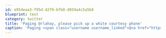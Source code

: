 ```yaml
---
id: e954eaa3-f95d-42f9-bfb8-d034a4c5a5b8
blueprint: text
category: twitter
title: 'Paging @rlahay, please pick up a white courtesy phone'
caption: 'Paging <span class="username username_linked">@<a href="https://twitter.com/rlahay" title="Ryan Lahay">rlahay</a></span>, please pick up a white courtesy phone'
---
```

